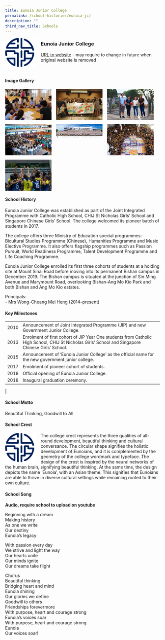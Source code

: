 ```yaml
---
title: Eunoia Junior College
permalink: /school-histories/eunoia-jc/
description: ""
third_nav_title: Schools
---
```

<img src="/images/eunoiajc1.jpg" style="width:20%;margin-right:15px;" align = "left">

### **Eunoia Junior College**
[URL to website](https://eunoiajc.moe.edu.sg/) - may require to change in future when original website is removed

<br clear="left">

#### **Image Gallery**

<p><a href="https://d1yxymztqoj7qn.amplifyapp.com/images/eunoiajc2.jpg">  
<img src="/images/eunoiajc2.jpg" style="width:30%;margin-right:15px;" align = "left">
</a></p>

<p><a href="https://d1yxymztqoj7qn.amplifyapp.com/images/eunoiajc3.jpg">  
<img src="/images/eunoiajc3.jpg" style="width:30%;margin-right:15px;" align = "left">
</a></p>

<p><a href="https://d1yxymztqoj7qn.amplifyapp.com/images/eunoiajc4.jpg">  
<img src="/images/eunoiajc4.jpg" style="width:30%;margin-right:15px;" align = "left">
</a></p>

<br clear="left">

<p><a href="https://d1yxymztqoj7qn.amplifyapp.com/images/eunoiajc5.jpg">  
<img src="/images/eunoiajc5.jpg" style="width:30%;margin-right:15px;" align = "left">
</a></p>

<p><a href="https://d1yxymztqoj7qn.amplifyapp.com/images/eunoiajc6.jpg">  
<img src="/images/eunoiajc6.jpg" style="width:30%;margin-right:15px;" align = "left">
</a></p>

<p><a href="https://d1yxymztqoj7qn.amplifyapp.com/images/eunoiajc7.jpg">  
<img src="/images/eunoiajc7.jpg" style="width:30%;margin-right:15px;" align = "left">
</a></p>

<br clear="left">

<p><a href="https://d1yxymztqoj7qn.amplifyapp.com/images/eunoiajc8.jpg">  
<img src="/images/eunoiajc8.jpg" style="width:30%;margin-right:15px;" align = "left">
</a></p>

<br clear="left">

#### **School History**
Eunoia Junior College was established as part of the Joint Integrated Programme with Catholic High School, CHIJ St Nicholas Girls’ School and Singapore Chinese Girls’ School. The college welcomed its pioneer batch of students in 2017.

The college offers three Ministry of Education special programmes: Bicultural Studies Programme (Chinese), Humanities Programme and Music Elective Programme. It also offers flagship programmes such as Passion Pursuit, World Readiness Programme, Talent Development Programme and Life Coaching Programme.

Eunoia Junior College enrolled its first three cohorts of students at a holding site at Mount Sinai Road before moving into its permanent Bishan campus in December 2019. The Bishan campus is situated at the junction of Sin Ming Avenue and Marymount Road, overlooking Bishan-Ang Mo Kio Park and both Bishan and Ang Mo Kio estates.

Principals:<br>
\- Mrs Wong-Cheang Mei Heng (2014–present)

#### **Key Milestones**

|  |  |
|:---:|---|
| 2010 | Announcement of Joint Integrated Programme (JIP) and new Government Junior College. |
| 2013 | Enrolment of first cohort of JIP Year One students from Catholic High School, CHIJ St Nicholas Girls’ School and Singapore Chinese Girls’ School. |
| 2015 | Announcement of ‘Eunoia Junior College’ as the official name for the new government junior college. |
| 2017 | Enrolment of pioneer cohort of students. |
| 2018 | Official opening of Eunoia Junior College. |
| 2018 | Inaugural graduation ceremony. |
|

#### **School Motto**
Beautiful Thinking, Goodwill to All

#### **School Crest**
<img src="/images/eunoiajc1.jpg" style="width:20%;margin-right:15px;" align = "left">

The college crest represents the three qualities of all-round development, beautiful thinking and cultural conversance. The circular shape signifies the holistic development of Eunoians, and it is complemented by the geometry of the college wordmark and typeface. The design of the crest is inspired by the neural networks of the human brain, signifying beautiful thinking. At the same time, the design depicts the name ‘Eunoia’, with an Asian theme. This signifies that Eunoians are able to thrive in diverse cultural settings while remaining rooted to their own culture.

#### **School Song**
**Audio, require school to upload on youtube**

Beginning with a dream<br>
Making history<br>
As one we write<br>
Our destiny<br>
Eunoia’s legacy

With passion every day<br>
We strive and light the way<br>
Our hearts unite<br>
Our minds ignite<br>
Our dreams take flight

Chorus<br>
Beautiful thinking<br>
Bridging heart and mind<br>
Eunoia shining<br>
Our glories we define<br>
Goodwill to others<br>
Friendships forevermore<br>
With purpose, heart and courage strong<br>
Eunoia’s voices soar<br>
With purpose, heart and courage strong<br>
Eunoia<br>
Our voices soar!